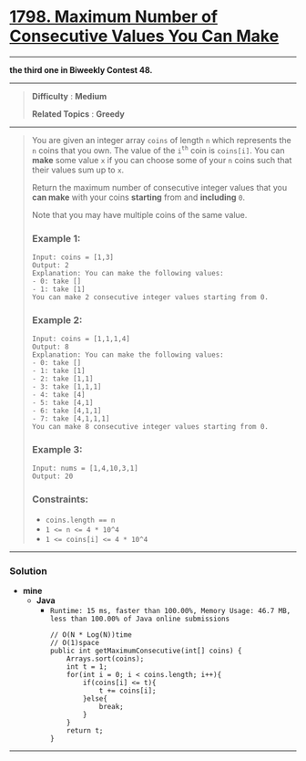 # [1798. Maximum Number of Consecutive Values You Can Make](https://leetcode.com/problems/maximum-number-of-consecutive-values-you-can-make/)

---

**the third one in Biweekly Contest 48.**

---

> **Difficulty** : **Medium**
>
> **Related Topics** : **Greedy**

---

> You are given an integer array `coins` of length `n` which represents the `n` coins that you own.
> The value of the `i`<sup>`th`</sup> coin is `coins[i]`.
> You can **make** some value `x` if you can choose some of your `n` coins such that their values sum up to `x`.
>
> Return the maximum number of consecutive integer values that you **can make** with your coins **starting** from and **including** `0`.
>
> Note that you may have multiple coins of the same value.
>
>
>
> ### Example 1:
> ```
> Input: coins = [1,3]
> Output: 2
> Explanation: You can make the following values:
> - 0: take []
> - 1: take [1]
> You can make 2 consecutive integer values starting from 0.
> ```
>
> ### Example 2:
> ```
> Input: coins = [1,1,1,4]
> Output: 8
> Explanation: You can make the following values:
> - 0: take []
> - 1: take [1]
> - 2: take [1,1]
> - 3: take [1,1,1]
> - 4: take [4]
> - 5: take [4,1]
> - 6: take [4,1,1]
> - 7: take [4,1,1,1]
> You can make 8 consecutive integer values starting from 0.
> ```
>
> ### Example 3:
> ```
> Input: nums = [1,4,10,3,1]
> Output: 20
> ```
>
> ### Constraints:
> * `coins.length == n`
> * `1 <= n <= 4 * 10^4`
> * `1 <= coins[i] <= 4 * 10^4`

---


### Solution
* **mine**
  * **Java**
    * `Runtime: 15 ms, faster than 100.00%, Memory Usage: 46.7 MB, less than 100.00% of Java online submissions`
      ```
      // O(N * Log(N))time
      // O(1)space
      public int getMaximumConsecutive(int[] coins) {
          Arrays.sort(coins);
          int t = 1;
          for(int i = 0; i < coins.length; i++){
              if(coins[i] <= t){
                  t += coins[i];
              }else{
                  break;
              }
          }
          return t;
      }
      ```

---
